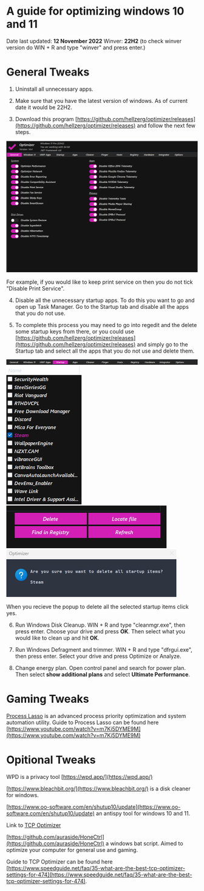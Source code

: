# A guide for optimizing windows 10 and 11


Date last updated: **12 November 2022**
Winver: **22H2** (to check winver version do WIN + R and type "winver" and press enter.)

# **General Tweaks**

1. Uninstall all unnecessary apps.

2. Make sure that you have the latest version of windows. As of current date it would be 22H2. 

3. Download this program [https://github.com/hellzerg/optimizer/releases](https://github.com/hellzerg/optimizer/releases) and follow the next few steps.

<img src="optimizer.png" alt="Optimizer" title="Optimizer">

For example, if you would like to keep print service on then you do not tick "Disable Print Service".

4. Disable all the unnecessary startup apps. To do this you want to go and open up Task Manager. Go to the Startup tab and disable all the apps that you do not use.

5. To complete this process you may need to go into regedit and the delete some startup keys from there, or you could use [https://github.com/hellzerg/optimizer/releases](https://github.com/hellzerg/optimizer/releases) and simply go to the Startup tab and select all the apps that you do not use and delete them.

<img src="tab1.png" alt="Optimizer" title="Optimizer">
<img src="tab2.png" alt="Optimizer" title="Optimizer">
<img src="tab3.png" alt="Optimizer" title="Optimizer">

<img src="tab4.png" alt="Optimizer" title="Optimizer">

When you recieve the popup to delete all the selected startup items click yes.

6. Run Windows Disk Cleanup. WIN + R and type "cleanmgr.exe", then press enter. Choose your drive and press **OK**. Then select what you would like to clean up and hit **OK**.

8. Run Windows Defragment and trimmer. WIN + R and type "dfrgui.exe", then press enter. Select your drive and press Optimize or Analyze.

9. Change energy plan. Open control panel and search for power plan. Then select **show additional plans** and select **Ultimate Performance**.





# **Gaming Tweaks**
[Process Lasso](https://bitsum.com/) is an advanced process priority optimization and system automation utility.
Guide to Process Lasso can be found here [https://www.youtube.com/watch?v=m7Ki5DYME9M](https://www.youtube.com/watch?v=m7Ki5DYME9M)



# **Opitional Tweaks**
WPD is a privacy tool [https://wpd.app/](https://wpd.app/)

[https://www.bleachbit.org/](https://www.bleachbit.org/) is a disk cleaner for windows.

[https://www.oo-software.com/en/shutup10/update](https://www.oo-software.com/en/shutup10/update) an antispy tool for windows 10 and 11.

Link to [TCP Optimizer](https://www.speedguide.net/downloads.php)

[https://github.com/auraside/HoneCtrl](https://github.com/auraside/HoneCtrl) a windows bat script. Aimed to optimize your computer for general use and gaming.

Guide to TCP Optimizer can be found here [https://www.speedguide.net/faq/35-what-are-the-best-tcp-optimizer-settings-for-474](https://www.speedguide.net/faq/35-what-are-the-best-tcp-optimizer-settings-for-474).

